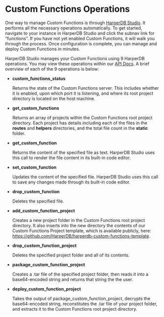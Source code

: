 # Custom Functions Operations

One way to manage Custom Functions is through [HarperDB Studio](https://studio.harperdb.io/). It performs all the necessary operations automatically. To get started, navigate to your instance in HarperDB Studio and click the subnav link for “functions”. If you have not yet enabled Custom Functions, it will walk you through the process. Once configuration is complete, you can manage and deploy Custom Functions in minutes.

HarperDB Studio manages your Custom Functions using 9 HarperDB operations. You may view these operations within our [API Docs](https://harperdb.io/developers/documentation/harperdb-api/). A brief overview of each of the 9 operations is below:



* **custom_functions_status**

   Returns the state of the Custom Functions server. This includes whether it is enabled, upon which port it is listening, and where its root project directory is located on the host machine.

* **get_custom_functions**

   Returns an array of projects within the Custom Functions root project directory. Each project has details including each of the files in the **routes** and **helpers** directories, and the total file count in the **static** folder.

* **get_custom_function**

   Returns the content of the specified file as text. HarperDB Studio uses this call to render the file content in its built-in code editor.
* **set_custom_function**

   Updates the content of the specified file. HarperDB Studio uses this call to save any changes made through its built-in code editor.
* **drop_custom_function**

   Deletes the specified file.
* **add_custom_function_project**

   Creates a new project folder in the Custom Functions root project directory. It also inserts into the new directory the contents of our Custom Functions Project template, which is available publicly, here: https://github.com/HarperDB/harperdb-custom-functions-template.
* **drop_custom_function_project**

   Deletes the specified project folder and all of its contents.
* **package_custom_function_project**

   Creates a .tar file of the specified project folder, then reads it into a base64-encoded string and returns that string the the user.
* **deploy_custom_function_project**

   Takes the output of package_custom_function_project, decrypts the base64-encoded string, reconstitutes the .tar file of your project folder, and extracts it to the Custom Functions root project directory.
